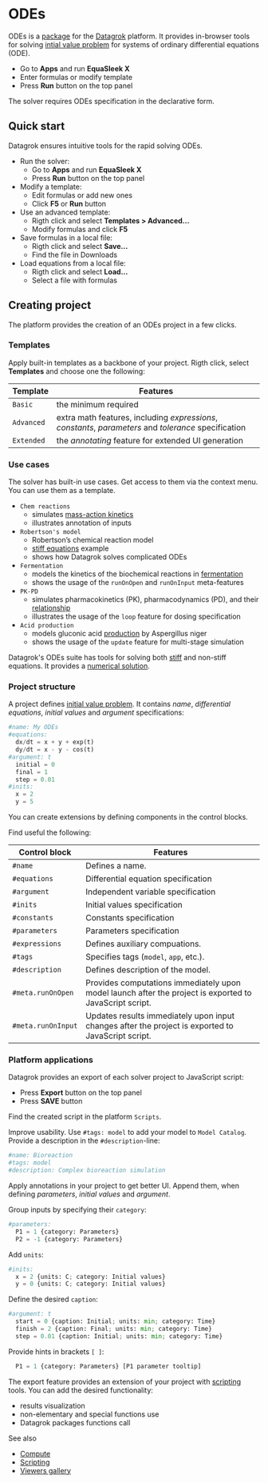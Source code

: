 # ODEs

ODEs is a [package](https://datagrok.ai/help/develop/develop#packages) for the [Datagrok](https://datagrok.ai) platform. It provides in-browser tools for solving [intial value problem](https://en.wikipedia.org/wiki/Initial_value_problem) for systems of ordinary differential equations (ODE).

* Go to **Apps** and run **EquaSleek X**
* Enter formulas or modify template
* Press <i class="fas fa-play"></i> **Run** button on the top panel

The solver requires ODEs specification in the declarative form.

## Quick start

Datagrok ensures intuitive tools for the rapid solving ODEs.

* Run the solver: 
  * Go to **Apps** and run **EquaSleek X**
  * Press <i class="fas fa-play"></i> **Run** button on the top panel
* Modify a template:
  * Edit formulas or add new ones
  * Click **F5** or <i class="fas fa-play"></i> **Run** button
* Use an advanced template:
  * Rigth click and select **Templates > Advanced...**
  * Modify formulas and click **F5**
* Save formulas in a local file:
  * Rigth click and select **Save...**
  * Find the file in Downloads
* Load equations from a local file:
  * Rigth click and select **Load...**
  * Select a file with formulas

## Creating project

The platform provides the creation of an ODEs project in a few clicks.

### Templates

Apply built-in templates as a backbone of your project. Rigth click, select **Templates** and choose one the following:

| Template | Features|
|----------|---------|
| `Basic`    | the minimum required |
| `Advanced` | extra math features, including *expressions*, *constants*, *parameters* and *tolerance* specification|
| `Extended` | the *annotating* feature for extended UI generation                 |

### Use cases

The solver has built-in use cases. Get access to them via the context menu. You can use them as a template.

* `Chem reactions`
  * simulates [mass-action kinetics](https://en.wikipedia.org/wiki/Law_of_mass_action)
  * illustrates annotation of inputs
* `Robertson's model`
  * Robertson’s chemical reaction model
  * [stiff equations](https://en.wikipedia.org/wiki/Stiff_equation) example
  * shows how Datagrok solves complicated ODEs
* `Fermentation`
  * models the kinetics of the biochemical reactions in [fermentation](https://en.wikipedia.org/wiki/Fermentation)
  * shows the usage of the `runOnOpen` and  `runOnInput` meta-features
* `PK-PD`
  * simulates pharmacokinetics (PK), pharmacodynamics (PD), and their [relationship](https://www.ncbi.nlm.nih.gov/pmc/articles/PMC7348046)
  * illustrates the usage of the `loop` feature for dosing specification
* `Acid production`
  * models gluconic acid [production](https://oatao.univ-toulouse.fr/9919/1/Elqotbi_9919.pdf) by Aspergillus niger
  * shows the usage of the `update` feature for multi-stage simulation

Datagrok's ODEs suite has tools for solving both [stiff](https://en.wikipedia.org/wiki/Stiff_equation) and non-stiff equations. It provides a [numerical solution](https://en.wikipedia.org/wiki/Numerical_methods_for_ordinary_differential_equations).

### Project structure

A project defines [initial value problem](https://en.wikipedia.org/wiki/Initial_value_problem). It contains *name*, *differential equations*, *initial values* and *argument* specifications:

```python
#name: My ODEs
#equations:
  dx/dt = x + y + exp(t)
  dy/dt = x - y - cos(t)
#argument: t
  initial = 0
  final = 1
  step = 0.01
#inits:
  x = 2
  y = 5
```

You can create extensions by defining components in the control blocks.

Find useful the following:

|Control block|Features|
|-------------|--------|
|```#name```|Defines a name.|
|```#equations```|Differential equation specification|
|```#argument```|Independent variable specification|
|```#inits```|Initial values specification|
|```#constants```|Constants specification|
|```#parameters```|Parameters specification|
|```#expressions```|Defines auxiliary compuations.|
|```#tags```|Specifies tags (`model`, `app`, etc.).|
|```#description```|Defines description of the model.|
|```#meta.runOnOpen```|Provides computations immediately upon model launch after the project is exported to JavaScript script.|
|```#meta.runOnInput```|Updates results immediately upon input changes after the project is exported to JavaScript script.|

### Platform applications

Datagrok provides an export of each solver project to JavaScript script:

* Press **Export** button on the top panel
* Press **SAVE** button

Find the created script in the platform `Scripts`.

Improve usability. Use `#tags: model` to add your model to `Model Catalog`. Provide a description in the `#description`-line:

```python
#name: Bioreaction
#tags: model
#description: Complex bioreaction simulation
```

Apply annotations in your project to get better UI. Append them, when defining *parameters*, *initial values* and *argument*.

Group inputs by specifying their `category`:

```python
#parameters:
  P1 = 1 {category: Parameters}
  P2 = -1 {category: Parameters}
```

Add `units`:

```python
#inits:
  x = 2 {units: C; category: Initial values}
  y = 0 {units: C; category: Initial values}
```

Define the desired `caption`:

```python
#argument: t
  start = 0 {caption: Initial; units: min; category: Time}
  finish = 2 {caption: Final; units: min; category: Time}
  step = 0.01 {caption: Initial; units: min; category: Time}
```

Provide hints in brackets `[ ]`:

```python
  P1 = 1 {category: Parameters} [P1 parameter tooltip]
```

The export feature provides an extension of your project with [scripting](https://datagrok.ai/help/compute/scripting) tools. You can add the desired functionality:

* results visualization
* non-elementary and special functions use
* Datagrok packages functions call

See also

* [Compute](https://datagrok.ai/help/compute)
* [Scripting](https://datagrok.ai/help/compute/scripting)
* [Viewers gallery](https://datagrok.ai/help/visualize/gallery)

